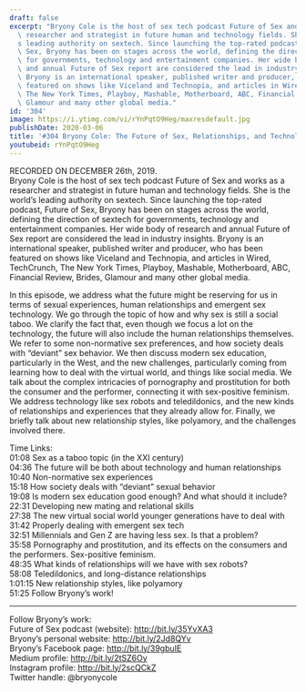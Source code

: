 ```yaml
---
draft: false
excerpt: "Bryony Cole is the host of sex tech podcast Future of Sex and works as a\
  \ researcher and strategist in future human and technology fields. She is the world\u2019\
  s leading authority on sextech. Since launching the top-rated podcast, Future of\
  \ Sex, Bryony has been on stages across the world, defining the direction of sextech\
  \ for governments, technology and entertainment companies. Her wide body of research\
  \ and annual Future of Sex report are considered the lead in industry insights.\
  \ Bryony is an international speaker, published writer and producer, who has been\
  \ featured on shows like Viceland and Technopia, and articles in Wired, TechCrunch,\
  \ The New York Times, Playboy, Mashable, Motherboard, ABC, Financial Review, Brides,\
  \ Glamour and many other global media."
id: '304'
image: https://i.ytimg.com/vi/rYnPqtO9Heg/maxresdefault.jpg
publishDate: 2020-03-06
title: '#304 Bryony Cole: The Future of Sex, Relationships, and Technology'
youtubeid: rYnPqtO9Heg
---
```

<div class="timelinks">

RECORDED ON DECEMBER 26th, 2019.  
Bryony Cole is the host of sex tech podcast Future of Sex and works as a researcher and strategist in future human and technology fields. She is the world’s leading authority on sextech. Since launching the top-rated podcast, Future of Sex, Bryony has been on stages across the world, defining the direction of sextech for governments, technology and entertainment companies. Her wide body of research and annual Future of Sex report are considered the lead in industry insights. Bryony is an international speaker, published writer and producer, who has been featured on shows like Viceland and Technopia, and articles in Wired, TechCrunch, The New York Times, Playboy, Mashable, Motherboard, ABC, Financial Review, Brides, Glamour and many other global media.

In this episode, we address what the future might be reserving for us in terms of sexual experiences, human relationships and emergent sex technology. We go through the topic of how and why sex is still a social taboo. We clarify the fact that, even though we focus a lot on the technology, the future will also include the human relationships themselves. We refer to some non-normative sex preferences, and how society deals with “deviant” sex behavior. We then discuss modern sex education, particularly in the West, and the new challenges, particularly coming from learning how to deal with the virtual world, and things like social media. We talk about the complex intricacies of pornography and prostitution for both the consumer and the performer, connecting it with sex-positive feminism. We address technology like sex robots and teledildonics, and the new kinds of relationships and experiences that they already allow for. Finally, we briefly talk about new relationship styles, like polyamory, and the challenges involved there.

Time Links:  
<time>01:08</time> Sex as a taboo topic (in the XXI century)  
<time>04:36</time> The future will be both about technology and human relationships  
<time>10:40</time> Non-normative sex experiences  
<time>15:18</time> How society deals with “deviant” sexual behavior  
<time>19:08</time> Is modern sex education good enough? And what should it include?  
<time>22:31</time> Developing new mating and relational skills  
<time>27:38</time> The new virtual social world younger generations have to deal with  
<time>31:42</time> Properly dealing with emergent sex tech  
<time>32:51</time> Millennials and Gen Z are having less sex. Is that a problem?  
<time>35:58</time> Pornography and prostitution, and its effects on the consumers and the performers. Sex-positive feminism.  
<time>48:35</time> What kinds of relationships will we have with sex robots?  
<time>58:08</time> Teledildonics, and long-distance relationships  
<time>1:01:15</time> New relationship styles, like polyamory  
<time>51:25</time> Follow Bryony’s work!

---

Follow Bryony’s work:  
Future of Sex podcast (website): http://bit.ly/35YvXA3  
Bryony’s personal website: http://bit.ly/2Jd8QYv  
Bryony’s Facebook page: http://bit.ly/39gbuIE  
Medium profile: http://bit.ly/2tSZ6Oy  
Instagram profile: http://bit.ly/2scQCkZ  
Twitter handle: @bryonycole
</div>

